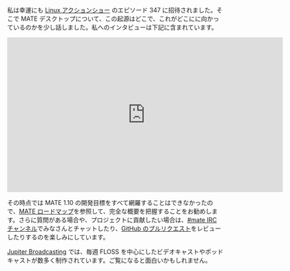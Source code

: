 <!-- 
.. link: https://www.jupiterbroadcasting.com/75242/meet-mates-mastermind-las-347/
.. description: 
.. tags: News
.. date: 2015/01/28 22:17:32
.. title: MATE のマスターマインドを紹介します
.. slug: 2015-01-28-meet-mates-mastermind
.. author: Stefano Karapetsas
-->

私は幸運にも [Linux アクションショー](https://www.jupiterbroadcasting.com/show/linuxactionshow/) のエピソード 347 に招待されました。そこで MATE デスクトップについて、この起源はどこで、これがどこにに向かっているのかを少し話しました。私へのインタビューは下記に含まれています。

<iframe width="640" height="360" src="https://www.youtube.com/embed/OwW9jaVKjSw?start=1945" frameborder="0" allowfullscreen></iframe>

その時点では MATE 1.10 の開発目標をすべて網羅することはできなかったので、[MATE ロードマップ](https://wiki.mate-desktop.org/#!pages/roadmap.md)を参照して、完全な概要を把握することをお勧めします。さらに質問がある場合や、プロジェクトに貢献したい場合は、[#mate IRC チャンネル](https://web.libera.chat/?#mate)でみなさんとチャットしたり、[GitHub のプルリクエスト](https://github.com/mate-desktop)をレビューしたりするのを楽しみにしています。

[Jupiter Broadcasting](https://www.jupiterbroadcasting.com) では、毎週 FLOSS を中心にしたビデオキャストやポッドキャストが数多く制作されています。ご覧になると面白いかもしれません。

